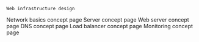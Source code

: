 	Web infrastructure design
Network basics concept page
Server concept page
Web server concept page
DNS concept page
Load balancer concept page
Monitoring concept page
